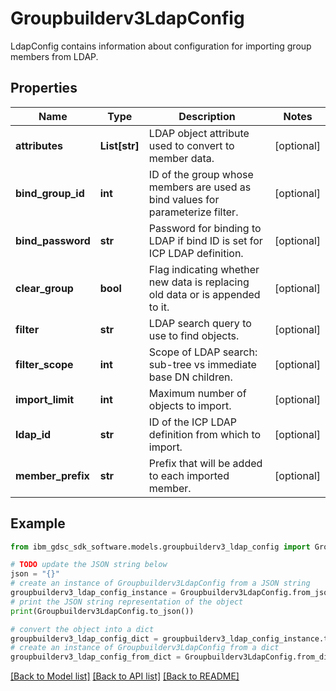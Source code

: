 # Groupbuilderv3LdapConfig

LdapConfig contains information about configuration for importing group members from LDAP.

## Properties

Name | Type | Description | Notes
------------ | ------------- | ------------- | -------------
**attributes** | **List[str]** | LDAP object attribute used to convert to member data. | [optional] 
**bind_group_id** | **int** | ID of the group whose members are used as bind values for parameterize filter. | [optional] 
**bind_password** | **str** | Password for binding to LDAP if bind ID is set for ICP LDAP definition. | [optional] 
**clear_group** | **bool** | Flag indicating whether new data is replacing old data or is appended to it. | [optional] 
**filter** | **str** | LDAP search query to use to find objects. | [optional] 
**filter_scope** | **int** | Scope of LDAP search:  sub-tree vs immediate base DN children. | [optional] 
**import_limit** | **int** | Maximum number of objects to import. | [optional] 
**ldap_id** | **str** | ID of the ICP LDAP definition from which to import. | [optional] 
**member_prefix** | **str** | Prefix that will be added to each imported member. | [optional] 

## Example

```python
from ibm_gdsc_sdk_software.models.groupbuilderv3_ldap_config import Groupbuilderv3LdapConfig

# TODO update the JSON string below
json = "{}"
# create an instance of Groupbuilderv3LdapConfig from a JSON string
groupbuilderv3_ldap_config_instance = Groupbuilderv3LdapConfig.from_json(json)
# print the JSON string representation of the object
print(Groupbuilderv3LdapConfig.to_json())

# convert the object into a dict
groupbuilderv3_ldap_config_dict = groupbuilderv3_ldap_config_instance.to_dict()
# create an instance of Groupbuilderv3LdapConfig from a dict
groupbuilderv3_ldap_config_from_dict = Groupbuilderv3LdapConfig.from_dict(groupbuilderv3_ldap_config_dict)
```
[[Back to Model list]](../README.md#documentation-for-models) [[Back to API list]](../README.md#documentation-for-api-endpoints) [[Back to README]](../README.md)


